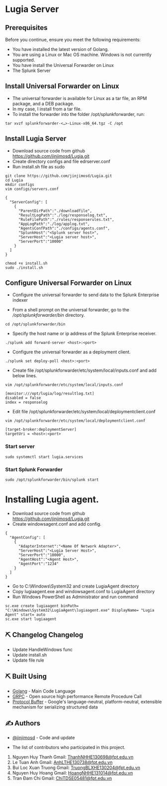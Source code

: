 # Lugia Server

## Prerequisites
Before you continue, ensure you meet the following requirements:
 
- You have installed the latest version of Golang.
- You are using a Linux or Mac OS machine. Windows is not currently supported.
- You have install the Universal Forwarder on Linux
- The Splunk Server

## Install Universal Forwarder on Linux

- The universal forwarder is available for Linux as a tar file, an RPM package, and a DEB package.
- In my case, I install from a tar file.
- To install the forwarder into the folder /opt/splunkforwarder, run:

```
tar xvzf splunkforwarder-<…>-Linux-x86_64.tgz -C /opt
```

## Install Lugia Server
- Download source code from github https://github.com/jinjimosd/Lugia.git
- Create directory configs and file edrserver.conf
- Run install.sh file as sudo
```
git clone https://github.com/jinjimosd/Lugia.git
cd Lugia
mkdir configs
vim configs/servers.conf

{
  "ServerConfig": [
    {
      "ParentDirPath":"./downloadfile",
      "ResultLogPath":"./log/responselog.txt",
      "RuleFilePath":"./rules/responserules.txt",
      "AppLogPath":"./log/applog.txt",
      "AgentsConfPath":"./configs/agents.conf",
      "SplunkHost":"<Splunk server host>",
      "ServerHost":"<Lugia server host>",
      "ServerPort":"10000"
    }
  ]
}

chmod +x install.sh
sudo ./install.sh
```
## Configure Universal Forwarder on Linux
- Configure the universal forwarder to send data to the Splunk Enterprise indexer 

- From a shell prompt on the universal forwarder, go to the */opt/splunkforwarder/bin* directory.
```
cd /opt/splunkforwarder/bin
```

- Specify the host name or ip address of the Splunk Enterprise receiver.
```
./splunk add forward-server <host>:<port>
```

- Configure the universal forwarder as a deployment client.
```
./splunk set deploy-poll <host>:<port>
```

- Create file /opt/splunkforwarder/etc/system/local/inputs.conf and add below lines.
```
vim /opt/splunkforwarder/etc/system/local/inputs.conf

[monitor:///opt/lugia/log/resultlog.txt]
disabled = false
index = responselog
```
- Edit file /opt/splunkforwarder/etc/system/local/deploymentclient.conf 
```
vim /opt/splunkforwarder/etc/system/local/deploymentclient.conf 

[target-broker:deploymentServer]
targetUri = <host>:<port>
```

### Start server
```
sudo systemctl start lugia.services
```
### Start Splunk Forwarder
```
sudo /opt/splunkforwarder/bin/splunk start
```

# Installing Lugia agent.
- Download source code from github https://github.com/jinjimosd/Lugia.git
- Create windowsagent.conf and add config.

```
{
  "AgentConfig": [
    {
      "AdapterInternet":"<Name Of Network Adapter>",
      "ServerHost":"<Lugia Server Host>",
      "ServerPort":"10000",
      "AgentHost":"<Agent Host>",
      "AgentPort":"1234"
    }
  ]
}
```
- Go to C:\Windows\System32 and create LugiaAgent directory
- Copy lugiaagent.exe and windowsagent.conf to LugiaAgent directory 
- Run Windows PowerShell as Administrator and run command
```
sc.exe create lugiaagent binPath= "C:\Windows\System32\LugiaAgent\lugiaagent.exe" DisplayName= "Lugia Agent" start= auto
sc.exe start lugiaagent
```
## ⛏️ Changelog <a name = "Changelog">Changelog</a>

- Update HandleWindows func
- Update install.sh
- Update file rule

## ⛏️ Built Using <a name = "built_using"></a>

- [Golang](https://golang.org/) - Main Code Language
- [GRPC](https://grpc.io/) - Open source high performance Remote Procedure Call
- [Protocol Buffer](https://developers.google.com/protocol-buffers) - Google's language-neutral, platform-neutral, extensible mechanism for serializing structured data

## ✍️ Authors <a name = "authors"></a>

- [@jinjimosd](https://github.com/kylelobo) - Code and update

- The list of contributors who participated in this project.

1. Nguyen Huy Thanh       Gmail: ThanhNHHE130698@fpt.edu.vn
2. Le Tuan Anh            Gmail: AnhLTHE130738@fpt.edu.vn
3. Bui Loc Xuan Truong    Gmail: TruongBLXHE130204@fpt.edu.vn
4. Nguyen Huy Hoang       Gmail: HoangNHHE131014@fpt.edu.vn
5. Tran	Đam	Chi           Gmail: ChiTDSE05481@fpt.edu.vn
